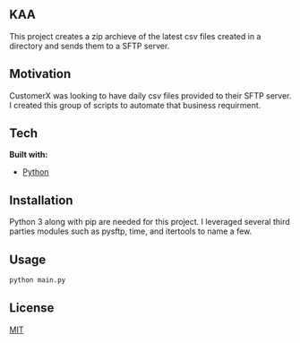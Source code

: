 ## KAA
This project creates a zip archieve of the latest csv files created in a directory and sends them to a SFTP server. 

## Motivation
CustomerX was looking to have daily csv files provided to their SFTP server. I created this group of scripts to automate that business requirment.  

## Tech
<b>Built with:</b>

- [Python](https://www.python.org/)

## Installation
Python 3 along with pip are needed for this project. I leveraged several third parties modules such as pysftp, time, and  itertools to name a few.

## Usage

```bash
python main.py
```

## License
[MIT](https://choosealicense.com/licenses/mit/)
